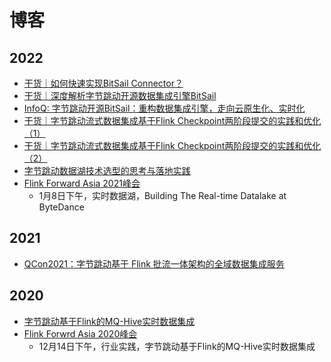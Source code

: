 # 博客

## 2022
- [干货｜如何快速实现BitSail Connector？](https://mp.weixin.qq.com/s/ZkJgq-WVT5W9Xw4AOvgmgg)
- [干货｜深度解析字节跳动开源数据集成引擎BitSail](https://mp.weixin.qq.com/s/FqVICUVsaJWNuDwIUe5ZnQ)
- [InfoQ: 字节跳动开源BitSail：重构数据集成引擎，走向云原生化、实时化](https://mp.weixin.qq.com/s/nQdWOipYggBNGAB-LLcbCA)
- [干货｜字节跳动流式数据集成基于Flink Checkpoint两阶段提交的实践和优化（1）](https://mp.weixin.qq.com/s?__biz=MzkwMzMwOTQwMg==&mid=2247490866&idx=1&sn=ff8e0bce2bce0eaea87cfafcaba4c6f6&chksm=c0996c07f7eee5114ded498b3c42bdec36f9eeb1220f1dcdc7e47d0b6cfb4487d78f74bfc834&token=785097190&lang=zh_CN#rd)
- [干货｜字节跳动流式数据集成基于Flink Checkpoint两阶段提交的实践和优化（2）](https://mp.weixin.qq.com/s/Ne_Yz-szz4dR8KijuNg3nA)
- [字节跳动数据湖技术选型的思考与落地实践](https://www.cnblogs.com/bytedata/p/15839385.html)
- [Flink Forward Asia 2021峰会](https://developer.aliyun.com/special/ffa2021/live#)
    - 1月8日下午，实时数据湖，Building The Real-time Datalake at ByteDance

## 2021
- [QCon2021：字节跳动基于 Flink 批流一体架构的全域数据集成服务](https://blog.csdn.net/yangshengwei230612/article/details/114455307)

## 2020
- [字节跳动基于Flink的MQ-Hive实时数据集成](https://mp.weixin.qq.com/s/U04x9bzgWhjxQTXFgp-_GQ)
- [Flink Forwrd Asia 2020峰会](https://developer.aliyun.com/topic/ffa2020/live)
    - 12月14日下午，行业实践，字节跳动基于Flink的MQ-Hive实时数据集成
